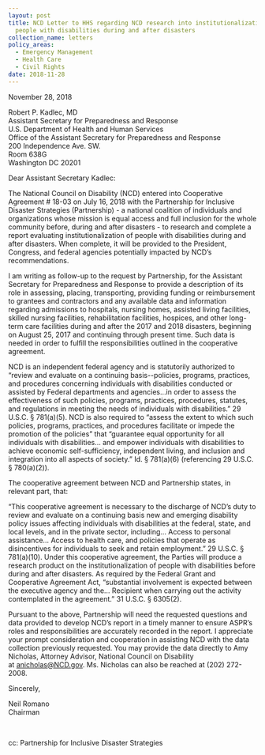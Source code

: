 ```yaml
---
layout: post
title: NCD Letter to HHS regarding NCD research into institutionalization of
  people with disabilities during and after disasters
collection_name: letters
policy_areas:
  - Emergency Management
  - Health Care
  - Civil Rights
date: 2018-11-28
---
```

November 28, 2018

Robert P. Kadlec, MD\
Assistant Secretary for Preparedness and Response\
U.S. Department of Health and Human Services\
Office of the Assistant Secretary for Preparedness and Response\
200 Independence Ave. SW.\
Room 638G\
Washington DC 20201

Dear Assistant Secretary Kadlec:

The National Council on Disability (NCD) entered into Cooperative Agreement # 18-03 on July 16, 2018 with the Partnership for Inclusive Disaster Strategies (Partnership) - a national coalition of individuals and organizations whose mission is equal access and full inclusion for the whole community before, during and after disasters - to research and complete a report evaluating institutionalization of people with disabilities during and after disasters. When complete, it will be provided to the President, Congress, and federal agencies potentially impacted by NCD’s recommendations.

I am writing as follow-up to the request by Partnership, for the Assistant Secretary for Preparedness and Response to provide a description of its role in assessing, placing, transporting, providing funding or reimbursement to grantees and contractors and any available data and information regarding admissions to hospitals, nursing homes, assisted living facilities, skilled nursing facilities, rehabilitation facilities, hospices, and other long-term care facilities during and after the 2017 and 2018 disasters, beginning on August 25, 2017 and continuing through present time. Such data is needed in order to fulfill the responsibilities outlined in the cooperative agreement.

NCD is an independent federal agency and is statutorily authorized to “review and evaluate on a continuing basis--policies, programs, practices, and procedures concerning individuals with disabilities conducted or assisted by Federal departments and agencies…in order to assess the effectiveness of such policies, programs, practices, procedures, statutes, and regulations in meeting the needs of individuals with disabilities.” 29 U.S.C. § 781(a)(5). NCD is also required to “assess the extent to which such policies, programs, practices, and procedures facilitate or impede the promotion of the policies” that “guarantee equal opportunity for all individuals with disabilities… and empower individuals with disabilities to achieve economic self-sufficiency, independent living, and inclusion and integration into all aspects of society.” Id. § 781(a)(6) (referencing 29 U.S.C. § 780(a)(2)).

The cooperative agreement between NCD and Partnership states, in relevant part, that:

“This cooperative agreement is necessary to the discharge of NCD’s duty to review and evaluate on a continuing basis new and emerging disability policy issues affecting individuals with disabilities at the federal, state, and local levels, and in the private sector, including… Access to personal assistance… Access to health care, and policies that operate as disincentives for individuals to seek and retain employment.” 29 U.S.C. § 781(a)(10). Under this cooperative agreement, the Parties will produce a research product on the institutionalization of people with disabilities before during and after disasters. As required by the Federal Grant and Cooperative Agreement Act, “substantial involvement is expected between the executive agency and the… Recipient when carrying out the activity contemplated in the agreement.” 31 U.S.C. § 6305(2).

Pursuant to the above, Partnership will need the requested questions and data provided to develop NCD’s report in a timely manner to ensure ASPR’s roles and responsibilities are accurately recorded in the report. I appreciate your prompt consideration and cooperation in assisting NCD with the data collection previously requested. You may provide the data directly to Amy Nicholas, Attorney Advisor, National Council on Disability at [anicholas@NCD.gov](mailto:anicholas@NCD.gov). Ms. Nicholas can also be reached at (202) 272-2008.

Sincerely,

Neil Romano\
Chairman

 

cc: Partnership for Inclusive Disaster Strategies